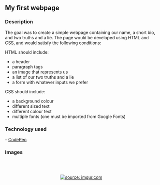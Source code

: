 <h2> My first webpage </h2>

<h3> Description </h3>

<p>The goal was to create a simple webpage containing our name, a short bio, and two truths
and a lie. The page would be developed using HTML and CSS, and would satisfy the following conditions:</p>
<p>HTML should include:</p>
<ul>
  <li>a header</li>
  <li>paragraph tags</li>
  <li>an image that represents us</li>
  <li>a list of our two truths and a lie</li>
  <li>a form with whatever inputs we prefer</li>
</ul>

<p>CSS should include:</p>
  <ul>
  <li>a background colour</li>
  <li>different sized text</li>
  <li>different colour text</li>
  <li>multiple fonts (one must be imported from Google Fonts)</li>  
</ul>

<h3> Technology used </h3>
	- <a href="https://codepen.io/">CodePen</a>

<h3> Images </h3>
<br/>
<br/>
<p align="center">	
	<a href="https://imgur.com/OKGYfJf"><img src="https://i.imgur.com/OKGYfJf.jpg" title="source: imgur.com" /></a>
</p>
